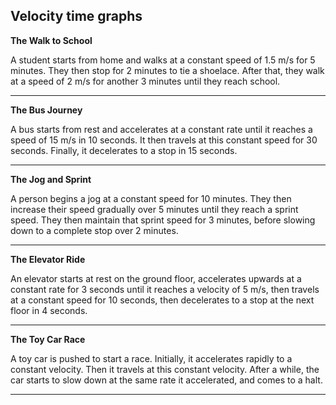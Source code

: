 ## Velocity time graphs 

**The Walk to School**

A student starts from home and walks at a constant speed of 1.5 m/s for 5 minutes. They then stop for 2 minutes to tie a shoelace. After that, they walk at a speed of 2 m/s for another 3 minutes until they reach school.

---

**The Bus Journey**

A bus starts from rest and accelerates at a constant rate until it reaches a speed of 15 m/s in 10 seconds. It then travels at this constant speed for 30 seconds. Finally, it decelerates to a stop in 15 seconds.

---

**The Jog and Sprint**

A person begins a jog at a constant speed for 10 minutes. They then increase their speed gradually over 5 minutes until they reach a sprint speed. They then maintain that sprint speed for 3 minutes, before slowing down to a complete stop over 2 minutes.

---

**The Elevator Ride**

An elevator starts at rest on the ground floor, accelerates upwards at a constant rate for 3 seconds until it reaches a velocity of 5 m/s, then travels at a constant speed for 10 seconds, then decelerates to a stop at the next floor in 4 seconds.

---

**The Toy Car Race**

A toy car is pushed to start a race. Initially, it accelerates rapidly to a constant velocity. Then it travels at this constant velocity. After a while, the car starts to slow down at the same rate it accelerated, and comes to a halt.

---

